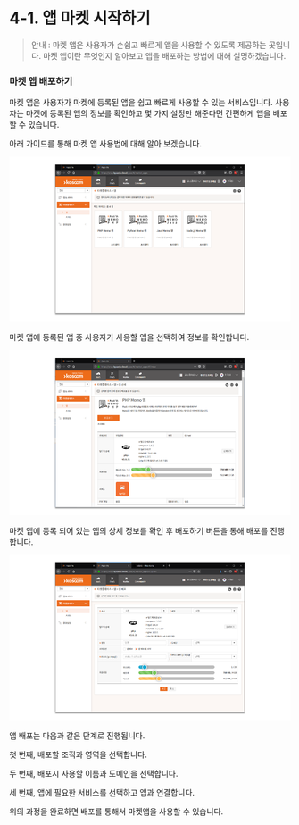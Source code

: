 # 4-1. 앱 마켓 시작하기



> 안내 : 마켓 앱은 사용자가 손쉽고 빠르게 앱을 사용할 수 있도록 제공하는 곳입니다. 마켓 앱이란 무엇인지 알아보고 앱을 배포하는 방법에 대해 설명하겠습니다.

### 마켓 앱 배포하기

마켓 앱은 사용자가 마켓에 등록된 앱을 쉽고 빠르게 사용할 수 있는 서비스입니다. 사용자는 마켓에 등록된 앱의 정보를 확인하고 몇 가지 설정만 해준다면 간편하게 앱을 배포할 수 있습니다.

아래 가이드를 통해 마켓 앱 사용법에 대해 알아 보겠습니다.

![](../.gitbook/assets/image%20%2855%29.png)

마켓 앱에 등록된 앱 중 사용자가 사용할 앱을 선택하여 정보를 확인합니다.

![](../.gitbook/assets/image%20%2818%29.png)

마켓 앱에 등록 되어 있는 앱의 상세 정보를 확인 후 배포하기 버튼을 통해 배포를 진행합니다.

![](../.gitbook/assets/image%20%2822%29.png)

앱 배포는 다음과 같은 단계로 진행됩니다.

첫 번째, 배포할 조직과 영역을 선택합니다.

두 번째, 배포시 사용할 이름과 도메인을 선택합니다.

세 번째, 앱에 필요한 서비스를 선택하고 앱과 연결합니다.

위의 과정을 완료하면 배포를 통해서 마켓앱을 사용할 수 있습니다.

